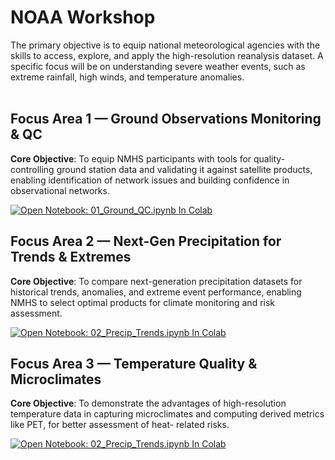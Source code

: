 # NOAA Workshop

The primary objective is to equip national meteorological agencies with the skills to access, explore, and apply the high-resolution reanalysis dataset. A specific focus will be on understanding severe weather events, such as extreme rainfall, high winds, and temperature anomalies.<br><br>

## Focus Area 1 — Ground Observations Monitoring &amp; QC
**Core Objective**: To equip NMHS participants with tools for quality-controlling ground station
data and validating it against satellite products, enabling identification of network issues and
building confidence in observational networks. <br>

[![Open Notebook: 01_Ground_QC.ipynb In Colab](https://colab.research.google.com/assets/colab-badge.svg)](https://colab.research.google.com/github/TAHMO/NOAA/blob/main/01_Ground_QC_improved_v5.ipynb)

## Focus Area 2 — Next-Gen Precipitation for Trends & Extremes
**Core Objective**: To compare next-generation precipitation datasets for historical trends,
anomalies, and extreme event performance, enabling NMHS to select optimal products for
climate monitoring and risk assessment.

[![Open Notebook: 02_Precip_Trends.ipynb In Colab](https://colab.research.google.com/assets/colab-badge.svg)](https://colab.research.google.com/github/TAHMO/NOAA/blob/main/NOAA_Rainfall_Skill_Explorer_v2.ipynb)


## Focus Area 3 — Temperature Quality & Microclimates
**Core Objective**: To demonstrate the advantages of high-resolution temperature data in capturing microclimates and computing derived metrics like PET, for better assessment of heat- related risks.

[![Open Notebook: 02_Precip_Trends.ipynb In Colab](https://colab.research.google.com/assets/colab-badge.svg)](https://colab.research.google.com/github/kaburia/NOAA-workshop/blob/main/03_Temperature_Quality_PET.ipynb)


<br>
<br>
<br>
